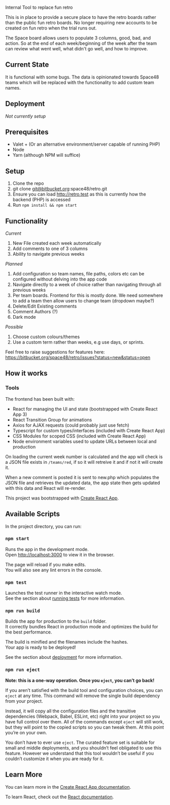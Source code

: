 Internal Tool to replace fun retro

This is in place to provide a secure place to have the retro boards rather than the public fun retro boards.
No longer requiring new accounts to be created on fun retro when the trial runs out.

The Space board allows users to populate 3 columns, good, bad, and action. 
So at the end of each week/beginning of the week after the team can review what went well, what didn't go well, and how to improve.

## Current State

It is functional with some bugs. The data is opinionated towards Space48 teams which will be replaced with the functionality to add custom team names.

## Deployment
_Not currently setup_

## Prerequisites
* Valet + (Or an alternative environment/server capable of running PHP)
* Node
* Yarn (although NPM will suffice)

## Setup
1. Clone the repo
1. git clone git@bitbucket.org:space48/retro.git
1. Ensure you can load http://retro.test as this is currently how the backend (PHP) is accessed
1. Run `npm install && npm start`

## Functionality
_Current_

1. New File created each week automatically
1. Add comments to one of 3 columns
1. Ability to navigate previous weeks

_Planned_
1. Add configuration so team names, file paths, colors etc can be configured without delving into the app code
1. Navigate directly to a week of choice rather than navigating through all previous weeks
1. Per team boards. Frontend for this is mostly done. We need somewhere to add a team then allow users to change team (dropdown maybe?)
1. Delete/Edit Existing comments
1. Comment Authors (?)
1. Dark mode

_Possible_

1. Choose custom colours/themes
1. Use a custom term rather than weeks, e.g use days, or sprints.

Feel free to raise suggestions for features here: https://bitbucket.org/space48/retro/issues?status=new&status=open

## How it works

### Tools

The frontend has been built with:
* React for managing the UI and state (bootstrapped with Create React App 3)
* React Transition Group for animations
* Axios for AJAX requests (could probably just use fetch)
* Typescript for custom types/interfaces (included with Create React App)
* CSS Modules for scoped CSS (included with Create React App)
* Node environment variables used to update URLs between local and production

On loading the current week number is calculated and the app will check is a JSON file exists in `/teams/red`, if so it will retreive it and if not it will create it.

When a new comment is posted it is sent to new.php which populates the JSON file and retrieves the updated data, the app state then gets updated with this data and React will re-render.

This project was bootstrapped with [Create React App](https://github.com/facebook/create-react-app).

## Available Scripts

In the project directory, you can run:

### `npm start`

Runs the app in the development mode.<br>
Open [http://localhost:3000](http://localhost:3000) to view it in the browser.

The page will reload if you make edits.<br>
You will also see any lint errors in the console.

### `npm test`

Launches the test runner in the interactive watch mode.<br>
See the section about [running tests](https://facebook.github.io/create-react-app/docs/running-tests) for more information.

### `npm run build`

Builds the app for production to the `build` folder.<br>
It correctly bundles React in production mode and optimizes the build for the best performance.

The build is minified and the filenames include the hashes.<br>
Your app is ready to be deployed!

See the section about [deployment](https://facebook.github.io/create-react-app/docs/deployment) for more information.

### `npm run eject`

**Note: this is a one-way operation. Once you `eject`, you can’t go back!**

If you aren’t satisfied with the build tool and configuration choices, you can `eject` at any time. This command will remove the single build dependency from your project.

Instead, it will copy all the configuration files and the transitive dependencies (Webpack, Babel, ESLint, etc) right into your project so you have full control over them. All of the commands except `eject` will still work, but they will point to the copied scripts so you can tweak them. At this point you’re on your own.

You don’t have to ever use `eject`. The curated feature set is suitable for small and middle deployments, and you shouldn’t feel obligated to use this feature. However we understand that this tool wouldn’t be useful if you couldn’t customize it when you are ready for it.

## Learn More

You can learn more in the [Create React App documentation](https://facebook.github.io/create-react-app/docs/getting-started).

To learn React, check out the [React documentation](https://reactjs.org/).
